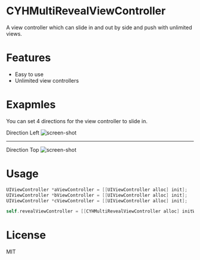 CYHMultiRevealViewController
============================

A view controller which can slide in and out by side and push with unlimited views.

Features
============================

- Easy to use
- Unlimited view controllers

Exapmles
============================
You can set 4 directions for the view controller to slide in.

Direction Left
![screen-shot](https://rawgithub.com/yuhua-chen/CYHMultiRevealViewController/master/README/screen-shot-left.gif)

----------------------------

Direction Top
![screen-shot](https://rawgithub.com/yuhua-chen/CYHMultiRevealViewController/master/README/screen-shot-top.gif)

Usage
============================
```objective-c
UIViewController *aViewController = [[UIViewController alloc] init];
UIViewController *bViewController = [[UIViewController alloc] init];
UIViewController *cViewController = [[UIViewController alloc] init];

self.revealViewController = [[CYHMultiRevealViewController alloc] initWithView:self.view andViewControllers:@[aViewController,bViewController,cViewController]];
```

License
============================
MIT